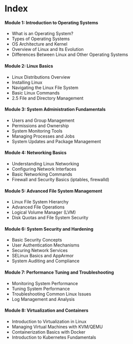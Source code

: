# **Index**

#### Module 1: Introduction to Operating Systems

- What is an Operating System? 
- Types of Operating Systems 
- OS Architecture and Kernel 
- Overview of Linux and Its Evolution 
- Differences Between Linux and Other Operating Systems

#### Module 2: Linux Basics

- Linux Distributions Overview 
- Installing Linux 
- Navigating the Linux File System 
- Basic Linux Commands 
- 2.5 File and Directory Management

#### Module 3: System Administration Fundamentals

- Users and Group Management 
- Permissions and Ownership 
- System Monitoring Tools 
- Managing Processes and Jobs 
- System Updates and Package Management

#### Module 4: Networking Basics

- Understanding Linux Networking 
- Configuring Network Interfaces 
- Basic Networking Commands 
- Firewall and Security Basics (iptables, firewalld)

#### Module 5: Advanced File System Management

- Linux File System Hierarchy 
- Advanced File Operations 
- Logical Volume Manager (LVM) 
- Disk Quotas and File System Security

#### Module 6: System Security and Hardening

- Basic Security Concepts 
- User Authentication Mechanisms 
- Securing Network Services 
- SELinux Basics and AppArmor 
- System Auditing and Compliance

#### Module 7: Performance Tuning and Troubleshooting

- Monitoring System Performance 
- Tuning System Performance 
- Troubleshooting Common Linux Issues 
- Log Management and Analysis

#### Module 8: Virtualization and Containers

- Introduction to Virtualization in Linux 
- Managing Virtual Machines with KVM/QEMU 
- Containerization Basics with Docker 
- Introduction to Kubernetes Fundamentals

